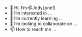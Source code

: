 - 👋 Hi, I’m @JodyLynnS
- 👀 I’m interested in ...
- 🌱 I’m currently learning ...
- 💞️ I’m looking to collaborate on ...
- 📫 How to reach me ...

<!---
JodyLynnS/JodyLynnS is a ✨ special ✨ repository because its `README.md` (this file) appears on your GitHub profile.
You can click the Preview link to take a look at your changes.
--->
